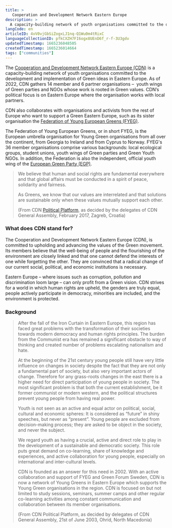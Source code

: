 ```yaml
---
title: >
   Cooperation and Development Network Eastern Europe
description: >
  A capacity-building network of youth organisations committed to the development and implementation of Green ideas in Eastern Europe
langCode: en
articleID: 4vV0vjGbSiZogxLJ1nq-Q1Wu0m4tRixC
languageCollectionID: pfkCXZH7FI6ogx8UEnD6f_r-f-3U3gdv
updatedTimestamp: 1665236048505
createdTimestamp: 1665236014664
tags: ["communities"]
---
```


The [Cooperation and Development Network Eastern Europe (CDN)](https://www.cdnee.org/) is a capacity-building network of youth organisations committed to the development and implementation of Green ideas in Eastern Europe. As of 2022, CDN gathers 14 member and 6 partner organisations – ­ youth wings of Green parties and NGOs whose work is rooted in Green values. CDN’s political focus is on Eastern Europe where the organisation works with local partners.

CDN also collaborates with organisations and activists from the rest of Europe who want to support a Green Eastern Europe, such as its sister organisation the [Federation of Young European Greens (FYEG)](/fyeg).

The Federation of Young European Greens, or in short FYEG, is the European umbrella organisation for Young Green organisations from all over the continent, from Georgia to Ireland and from Cyprus to Norway. FYEG's 36 member organisations comprise various backgrounds: local ecological groups, student unions, youth wings of Green parties and Green Youth NGOs. In addition, the Federation is also the independent, official youth wing of the [European Green Party (EGP)](https://europeangreens.eu/).

> We believe that human and social rights are fundamental everywhere and that global affairs must be conducted in a spirit of peace, solidarity and fairness.
> 
> As Greens, we know that our values are interrelated and that solutions are sustainable only when these values mutually support each other.
> 
> (From CDN [Political Platform](https://www.cdnee.org/wp-content/uploads/2014/06/Political_Platform_2017.pdf), as decided by the delegates of CDN General Assembly, February 2017, Zagreb, Croatia)

### What does CDN stand for?

The Cooperation and Development Network Eastern Europe (CDN), is committed to upholding and advancing the values of the Green movement. Its members believe that the well-being of people and the flourishing of the environment are closely linked and that one cannot defend the interests of one while forgetting the other. They are convinced that a radical change of our current social, political, and economic institutions is necessary.

Eastern Europe – where issues such as corruption, pollution and discrimination loom large – can only profit from a Green vision. CDN strives for a world in which human rights are upheld, the genders are truly equal, people actively participate in democracy, minorities are included, and the environment is protected.

### **Background**

> After the fall of the Iron Curtain in Eastern Europe, this region has faced great problems with the transformation of their societies towards modern democracy and human rights principles. The burden from the Communist era has remained a significant obstacle to way of thinking and created number of problems escalating nationalism and hate.
> 
> At the beginning of the 21st century young people still have very little influence on changes in society despite the fact that they are not only a fundamental part of society, but also very important actors of change. Therefore for any grass-roots changes in the east there is a higher need for direct participation of young people in society. The most significant problem is that both the current establishment, be it former communist or modern western, and the political structures prevent young people from having real power.
> 
> Youth is not seen as an active and equal actor on political, social, cultural and economic spheres: It is considered as “future” in shiny speeches, but never as “present”. Young people are excluded from decision-making process; they are asked to be object in the society, and never the subject.
> 
> We regard youth as having a crucial, active and direct role to play in the development of a sustainable and democratic society. This role puts great demand on co-learning, share of knowledge and experiences, and active collaboration for young people, especially on international and inter-cultural levels.
> 
> CDN is founded as an answer for this need in 2002. With an active collaboration and support of FYEG and Green Forum Sweden, CDN is now a network of Young Greens in Eastern Europe which supports the Young Green organisations in the region. CDN is focused on but not limited to study sessions, seminars, summer camps and other regular co-learning activities among constant communication and collaboration between its member organisations.
> 
> (From CDN Political Platform, as decided by delegates of CDN General Assembly, 21st of June 2003, Ohrid, North Macedonia)